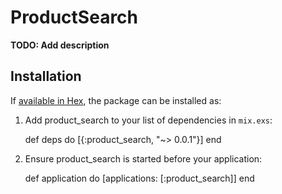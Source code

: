 # ProductSearch

**TODO: Add description**

## Installation

If [available in Hex](https://hex.pm/docs/publish), the package can be installed as:

  1. Add product_search to your list of dependencies in `mix.exs`:

        def deps do
          [{:product_search, "~> 0.0.1"}]
        end

  2. Ensure product_search is started before your application:

        def application do
          [applications: [:product_search]]
        end
